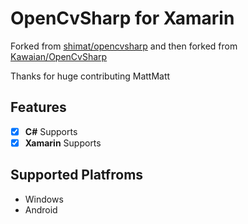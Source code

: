 # OpenCvSharp for Xamarin
Forked from [shimat/opencvsharp](https://github.com/shimat/opencvsharp)
and then forked from [Kawaian/OpenCvSharp](https://github.com/Kawaian/OpenCvSharp)

Thanks for huge contributing MattMatt

## Features
- [x] **C#** Supports
- [x] **Xamarin** Supports

## Supported Platfroms
- Windows
- Android
